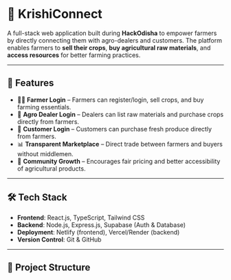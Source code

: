 # 🌾 KrishiConnect  

A full-stack web application built during **HackOdisha** to empower farmers by directly connecting them with agro-dealers and customers. The platform enables farmers to **sell their crops**, **buy agricultural raw materials**, and **access resources** for better farming practices.  

---

## 🚀 Features  

- 👨‍🌾 **Farmer Login** – Farmers can register/login, sell crops, and buy farming essentials.  
- 🏪 **Agro Dealer Login** – Dealers can list raw materials and purchase crops directly from farmers.  
- 🛒 **Customer Login** – Customers can purchase fresh produce directly from farmers.  
- 📊 **Transparent Marketplace** – Direct trade between farmers and buyers without middlemen.  
- 🌱 **Community Growth** – Encourages fair pricing and better accessibility of agricultural products.  

---

## 🛠️ Tech Stack  

- **Frontend**: React.js, TypeScript, Tailwind CSS  
- **Backend**: Node.js, Express.js, Supabase (Auth & Database)  
- **Deployment**: Netlify (frontend), Vercel/Render (backend)  
- **Version Control**: Git & GitHub  

---

## 📂 Project Structure  

